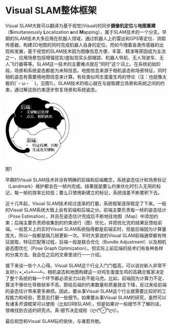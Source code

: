 # Visual SLAM整体框架
Visual SLAM大致可以翻译为基于视觉(Visual)的同步**摄像机定位**与**地图重建**（**S**imultaneously **L**ocalization **a**nd **M**apping），属于SLAM技术的一个分支。早期的SLAM技术大多应用在机器人领域，通过机器人上的雷达和GPS等定位、测距传感器，构建2D地图的同时完成机器人自身的定位。而如今随着各类传感器的出现和发展，基于视觉的SLAM技术因为图像信息方便、丰富、精准等原因成为主流之一，应用场景包括增强现实/虚拟现实头部跟踪、机器人导航、无人驾驶车、无人飞行器等等。SLAM这一技术的主要难点就在“同时”这个词上。在系统初始阶段，场景和系统姿态都是为未知信息。地图信息来源于相机姿态和场景特征，同时相机姿态有需要用地图信息来计算。有些类似鸡生蛋蛋生鸡的悖论（注：也挺像太极的(´・ω・｀)，见图1）。SLAM技术的核心就在与提取建立场景和系统之间的约束，通过解这些约束逐步恢复场景和系统姿态。

<img src="https://github.com/yzxsunshine/zhihublogDLVSLAM/blob/master/taichi_cat.png" alt="太极猫" width="200px"/>

图1

早期的Visual SLAM技术并没有明确的前端和后端概念，系统姿态估计和场景标记（Landmark）维护都会在一帧内完成。结果就是要么约束优化时引入无用的标记，每一帧的效率比较低；要么只使用新建立的标记，系统误差不断累积下去。

近十几年起，Visual SLAM技术经过逐渐的打磨，系统框架逐渐稳定了下来。一般的Visual SLAM系统大致上会有前端和后端之分。前端主要负责每一帧的姿态估计（Pose Estimation），并且在姿态估计完成后不断地往地图（Map）中添加约束；后端主要负责把收集到的约束进行（图）优化，并把优化完的结果反馈给前端。一般意义上的实时Visual SLAM系统指得都是前端实时，但是后端因为计算量庞大，所以一般都是隔几帧更新一次。平时大家说的Visual SLAM前端通常都有特征提取，特征匹配等过程，后端一般是联合优化（Bundle Adjustment）以及相机姿态图优化（Pose Graph Optimization）。但实际上前后端的技术们有各种各样的分类方法。我会在之后的文章里进行一一介绍。

接下来谈一些个人心得。Visual SLAM这个行业入门门槛高，可以说对新人非常不友好(ง •̀_•́)ง┻━┻。相机姿态和地图构建这一对鸡生蛋蛋生鸡的高耦合冤家决定了整个系统的每一个环节都必须全力以赴不能马虎。比如，前端因为计算力不足，算法不够优化导致帧率不高，那给后端的约束数量和质量就会下降，反过来给前端的姿态估计带来更多麻烦。因此，要从事Visual SLAM这个行业就需要比较好的工程能力和经验，愿意去打磨一些细节。如果要从事Visual SLAM的研究，虽然可以有诸多开源框架可以使用（比如ORBSLAM），但是如果对一些细节不了解的话，很难找到合适的研究点。真·细节决定成败（ლ(⁰⊖⁰ლ)）。

最后祝您和Visual SLAM玩的愉快，与诸君共勉。
